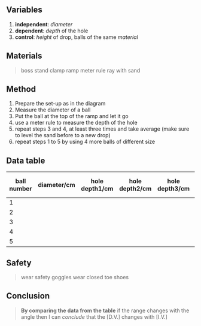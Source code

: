 ## Variables
1. **independent**: *diameter*
2. **dependent**: *depth* of the hole
3. **control**: *height* of drop, balls of the same *material*
## Materials
> boss
> stand
> clamp
> ramp
> meter rule
> ray with sand

## Method
1. Prepare the set-up as in the diagram
2. Measure the diameter of a ball
3. Put the ball at the top of the ramp and let it go
4. use a meter rule to measure the depth of the hole
5. repeat steps 3 and 4, at least three times and take average (make sure to level the sand before to a new drop)
6. repeat steps 1 to 5 by using 4 more balls of different size
## Data table

| ball number | diameter/cm | hole depth1/cm | hole depth2/cm | hole depth3/cm | hole depth avr/cm |
| ----------- | ----------- | -------------- | -------------- | -------------- | ----------------- |
| 1           |             |                |                |                |                   |
| 2           |             |                |                |                |                   |
| 3           |             |                |                |                |                   |
| 4           |             |                |                |                |                   |
| 5           |             |                |                |                |                   |

## Safety
> wear safety goggles
> wear closed toe shoes

## Conclusion
> **By comparing the data from the table** if the range changes with the angle then I can *conclude* that the [D.V.] changes with [I.V.]



